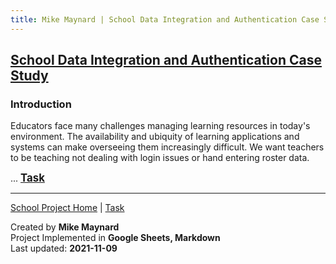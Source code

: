 ```yaml
---
title: Mike Maynard | School Data Integration and Authentication Case Study - Introduction
---
```

## [School Data Integration and Authentication Case Study](/school/)

### Introduction

Educators face many challenges managing learning resources in today's environment. The availability and ubiquity of learning applications and systems can make overseeing them increasingly difficult. We want teachers to be teaching not dealing with login issues or hand entering roster data.   


 ... <BIG><B>[Task](task.html)</B> </BIG>







---
[School Project Home](./) | [Task](task.html)

Created by **Mike Maynard**<BR>
Project Implemented in **Google Sheets, Markdown**<BR>
Last updated:  **2021-11-09**

